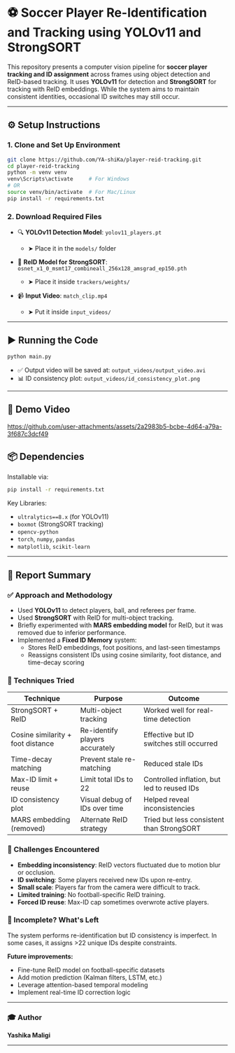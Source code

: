 # ⚽ Soccer Player Re-Identification and Tracking using YOLOv11 and StrongSORT

This repository presents a computer vision pipeline for **soccer player tracking and ID assignment** across frames using object detection and ReID-based tracking. It uses **YOLOv11** for detection and **StrongSORT** for tracking with ReID embeddings. While the system aims to maintain consistent identities, occasional ID switches may still occur.

---

## ⚙️ Setup Instructions

### 1. Clone and Set Up Environment

```bash
git clone https://github.com/YA-shiKa/player-reid-tracking.git
cd player-reid-tracking
python -m venv venv
venv\Scripts\activate     # For Windows
# OR
source venv/bin/activate  # For Mac/Linux
pip install -r requirements.txt
```

### 2. Download Required Files

- 🔍 **YOLOv11 Detection Model**: `yolov11_players.pt`
  - ➤ Place it in the `models/` folder

- 🧠 **ReID Model for StrongSORT**: `osnet_x1_0_msmt17_combineall_256x128_amsgrad_ep150.pth`
  - ➤ Place it inside `trackers/weights/`

- 📹 **Input Video**: `match_clip.mp4`
  - ➤ Put it inside `input_videos/`

---

## ▶️ Running the Code

```bash
python main.py
```

- ✅ Output video will be saved at: `output_videos/output_video.avi`
- 📊 ID consistency plot: `output_videos/id_consistency_plot.png`

---

## 🎥 Demo Video



https://github.com/user-attachments/assets/2a2983b5-bcbe-4d64-a79a-3f687c3dcf49



## 📦 Dependencies
Installable via:

```bash
pip install -r requirements.txt
```

Key Libraries:
- `ultralytics==8.x` (for YOLOv11)
- `boxmot` (StrongSORT tracking)
- `opencv-python`
- `torch`, `numpy`, `pandas`
- `matplotlib`, `scikit-learn`

---

## 🧠 Report Summary

### ✅ Approach and Methodology

- Used **YOLOv11** to detect players, ball, and referees per frame.
- Used **StrongSORT** with ReID for multi-object tracking.
- Briefly experimented with **MARS embedding model** for ReID, but it was removed due to inferior performance.
- Implemented a **Fixed ID Memory** system:
  - Stores ReID embeddings, foot positions, and last-seen timestamps
  - Reassigns consistent IDs using cosine similarity, foot distance, and time-decay scoring

### 🧪 Techniques Tried

| Technique                         | Purpose                             | Outcome                                         |
|----------------------------------|-------------------------------------|-------------------------------------------------|
| StrongSORT + ReID                | Multi-object tracking               | Worked well for real-time detection             |
| Cosine similarity + foot distance| Re-identify players accurately      | Effective but ID switches still occurred        |
| Time-decay matching              | Prevent stale re-matching           | Reduced stale IDs                               |
| Max-ID limit + reuse             | Limit total IDs to 22               | Controlled inflation, but led to reused IDs     |
| ID consistency plot              | Visual debug of IDs over time       | Helped reveal inconsistencies                   |
| MARS embedding (removed)         | Alternate ReID strategy             | Tried but less consistent than StrongSORT       |


### 🚧 Challenges Encountered

- **Embedding inconsistency**: ReID vectors fluctuated due to motion blur or occlusion.
- **ID switching**: Some players received new IDs upon re-entry.
- **Small scale**: Players far from the camera were difficult to track.
- **Limited training**: No football-specific ReID training.
- **Forced ID reuse**: Max-ID cap sometimes overwrote active players.

### 🧩 Incomplete? What's Left

The system performs re-identification but ID consistency is imperfect. In some cases, it assigns >22 unique IDs despite constraints.

**Future improvements:**
- Fine-tune ReID model on football-specific datasets
- Add motion prediction (Kalman filters, LSTM, etc.)
- Leverage attention-based temporal modeling
- Implement real-time ID correction logic

---

### 🎓 Author

**Yashika Maligi**  

---
